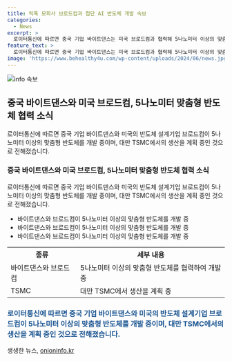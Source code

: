 ```yaml
---
title: 틱톡 모회사 브로드컴과 첨단 AI 반도체 개발 속보
categories:
  - News
excerpt: >
  로이터통신에 따르면 중국 기업 바이트댄스는 미국 브로드컴과 협력해 5나노미터 이상의 맞춤형 반도체를 개발 중이다. 이는 미·중 간 긴장 속에서 이뤄지고 있으며, TSMC에서 생산될 전망이다. 미국의 수출 통제로 인해 중국과 미국 기업 간 협력은 이례적이지만, 이를 통해 바이트댄스는 안정적인 반도체 조달을 기대하고 있다. 또한 바이트댄스는 AI 사업을 확장하기 위해 엔비디아 칩을 확보하고 있는데, 이는 중국 시장에서의 경쟁을 뜻한다.
feature_text: >
  로이터통신에 따르면 중국 기업 바이트댄스는 미국 브로드컴과 협력해 5나노미터 이상의 맞춤형 반도체를 개발 중이다. 이는 미·중 간 긴장 속에서 이뤄지고 있으며, TSMC에서 생산될 전망이다. 미국의 수출 통제로 인해 중국과 미국 기업 간 협력은 이례적이지만, 이를 통해 바이트댄스는 안정적인 반도체 조달을 기대하고 있다. 또한 바이트댄스는 AI 사업을 확장하기 위해 엔비디아 칩을 확보하고 있는데, 이는 중국 시장에서의 경쟁을 뜻한다.
image: 'https://www.behealthy4u.com/wp-content/uploads/2024/06/news.jpg'
---
```


<p><img src="https://www.behealthy4u.com/wp-content/uploads/2024/06/news.jpg" alt="info 속보" /></p>

<h2 data-ke-size="size26">중국 바이트댄스와 미국 브로드컴, 5나노미터 맞춤형 반도체 협력 소식</h2>

<p data-ke-size="size16">로이터통신에 따르면 중국 기업 바이트댄스와 미국의 반도체 설계기업 브로드컴이 5나노미터 이상의 맞춤형 반도체를 개발 중이며, 대만 TSMC에서의 생산을 계획 중인 것으로 전해졌습니다.</p>

<h3>중국 바이트댄스와 미국 브로드컴, 5나노미터 맞춤형 반도체 협력 소식</h3>

<p data-ke-size="size16">로이터통신에 따르면 중국 기업 바이트댄스와 미국의 반도체 설계기업 브로드컴이 5나노미터 이상의 맞춤형 반도체를 개발 중이며, 대만 TSMC에서의 생산을 계획 중인 것으로 전해졌습니다.</p>

<ul>
  <li>바이트댄스와 브로드컴이 5나노미터 이상의 맞춤형 반도체를 개발 중</li>
  <li>바이트댄스와 브로드컴이 5나노미터 이상의 맞춤형 반도체를 개발 중</li>
  <li>바이트댄스와 브로드컴이 5나노미터 이상의 맞춤형 반도체를 개발 중</li>
</ul>

<table>
    <tr>
        <th>종류</th>
        <th>세부 내용</th>
    </tr>
    <tr>
        <td>바이트댄스와 브로드컴</td>
        <td>5나노미터 이상의 맞춤형 반도체를 협력하여 개발 중</td>
    </tr>
    <tr>
        <td>TSMC</td>
        <td>대만 TSMC에서 생산을 계획 중</td>
    </tr>
</table>

<h3><span style="color: #1a5490;">로이터통신에 따르면 중국 기업 바이트댄스와 미국의 반도체 설계기업 브로드컴이 5나노미터 이상의 맞춤형 반도체를 개발 중이며, 대만 TSMC에서의 생산을 계획 중인 것으로 전해졌습니다.</span></h3>
생생한 뉴스, <a href="https://onioninfo.kr" rel="dofollow">onioninfo.kr</a>


